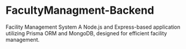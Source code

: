 # FacultyManagment-Backend
Facility Management System A Node.js and Express-based application utilizing Prisma ORM and MongoDB, designed for efficient facility management.
